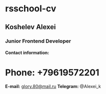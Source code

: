 # rsschool-cv
## Koshelev Alexei
### Junior Frontend Developer
#### Contact information:
**Phone:** +79619572201
==========================
**E-mail:** glory.80@mail.ru
**Telegram:** @Alexei_k
